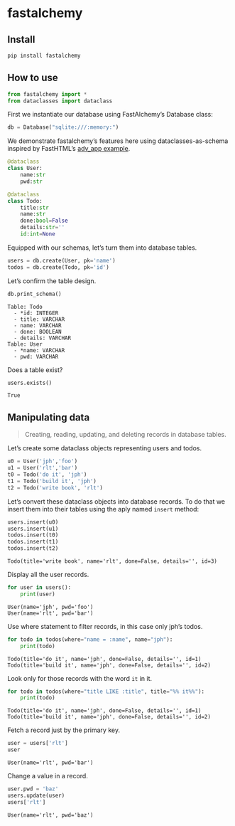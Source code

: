 # fastalchemy


<!-- WARNING: THIS FILE WAS AUTOGENERATED! DO NOT EDIT! -->

## Install

``` sh
pip install fastalchemy
```

## How to use

``` python
from fastalchemy import *
from dataclasses import dataclass
```

First we instantiate our database using FastAlchemy’s Database class:

``` python
db = Database("sqlite:///:memory:")
```

We demonstrate fastalchemy’s features here using dataclasses-as-schema
inspired by FastHTML’s [adv_app
example](https://github.com/AnswerDotAI/fasthtml/blob/main/examples/adv_app.py).

``` python
@dataclass
class User:
    name:str
    pwd:str

@dataclass
class Todo:
    title:str
    name:str
    done:bool=False
    details:str=''
    id:int=None
```

Equipped with our schemas, let’s turn them into database tables.

``` python
users = db.create(User, pk='name')
todos = db.create(Todo, pk='id')
```

Let’s confirm the table design.

``` python
db.print_schema()
```

    Table: Todo
      - *id: INTEGER
      - title: VARCHAR
      - name: VARCHAR
      - done: BOOLEAN
      - details: VARCHAR
    Table: User
      - *name: VARCHAR
      - pwd: VARCHAR

Does a table exist?

``` python
users.exists()
```

    True

## Manipulating data

> Creating, reading, updating, and deleting records in database tables.

Let’s create some dataclass objects representing users and todos.

``` python
u0 = User('jph','foo')
u1 = User('rlt','bar')
t0 = Todo('do it', 'jph')
t1 = Todo('build it', 'jph')
t2 = Todo('write book', 'rlt')
```

Let’s convert these dataclass objects into database records. To do that
we insert them into their tables using the aply named `insert` method:

``` python
users.insert(u0)
users.insert(u1)
todos.insert(t0)
todos.insert(t1)
todos.insert(t2)
```

    Todo(title='write book', name='rlt', done=False, details='', id=3)

Display all the user records.

``` python
for user in users():
    print(user)
```

    User(name='jph', pwd='foo')
    User(name='rlt', pwd='bar')

Use where statement to filter records, in this case only jph’s todos.

``` python
for todo in todos(where="name = :name", name="jph"):
    print(todo)
```

    Todo(title='do it', name='jph', done=False, details='', id=1)
    Todo(title='build it', name='jph', done=False, details='', id=2)

Look only for those records with the word `it` in it.

``` python
for todo in todos(where="title LIKE :title", title="%% it%%"):
    print(todo)
```

    Todo(title='do it', name='jph', done=False, details='', id=1)
    Todo(title='build it', name='jph', done=False, details='', id=2)

Fetch a record just by the primary key.

``` python
user = users['rlt']
user
```

    User(name='rlt', pwd='bar')

Change a value in a record.

``` python
user.pwd = 'baz'
users.update(user)
users['rlt']
```

    User(name='rlt', pwd='baz')
